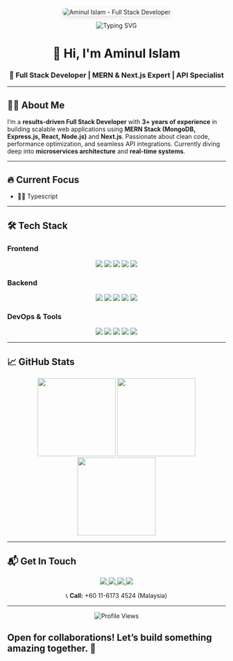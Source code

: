 <!-- Banner Image with Overlay -->
<p align="center">
  <img src="https://i.ibb.co/rR9ynSzC/businessbyaminul-gmail-com.png" alt="Aminul Islam - Full Stack Developer" style="border-radius: 10px; box-shadow: 0 4px 12px rgba(0,0,0,0.1); max-width: 100%; height: auto;">
</p>

<p align="center">
  <img src="https://readme-typing-svg.herokuapp.com?font=Fira+Code&size=22&duration=3000&pause=1000&color=00FFA1&center=true&vCenter=true&multiline=true&width=600&height=80&lines=MERN+Stack+Developer;Front-End+Developer;Aminul+Islam" alt="Typing SVG" />
</p>


<h1 align="center">👋 Hi, I'm Aminul Islam</h1>
<h3 align="center">🚀 Full Stack Developer | MERN & Next.js Expert | API Specialist</h3>

---

## 👨‍💻 About Me  
I’m a **results-driven Full Stack Developer** with **3+ years of experience** in building scalable web applications using **MERN Stack (MongoDB, Express.js, React, Node.js)** and **Next.js**. Passionate about clean code, performance optimization, and seamless API integrations. Currently diving deep into **microservices architecture** and **real-time systems**.

---

## 🔥 Current Focus  
- 👩‍💻 Typescript 

---

## 🛠️ Tech Stack  

### **Frontend**  
<div align="center">
  <img src="https://img.shields.io/badge/React-20232A?style=for-the-badge&logo=react&logoColor=61DAFB" />
  <img src="https://img.shields.io/badge/Next.js-000000?style=for-the-badge&logo=next.js&logoColor=white" />
  <img src="https://img.shields.io/badge/Redux-593D88?style=for-the-badge&logo=redux&logoColor=white" />
  <img src="https://img.shields.io/badge/Tailwind_CSS-38B2AC?style=for-the-badge&logo=tailwind-css&logoColor=white" />
  <img src="https://img.shields.io/badge/JavaScript-F7DF1E?style=for-the-badge&logo=javascript&logoColor=black" />
</div>

### **Backend**  
<div align="center">
  <img src="https://img.shields.io/badge/Node.js-339933?style=for-the-badge&logo=nodedotjs&logoColor=white" />
  <img src="https://img.shields.io/badge/Express.js-000000?style=for-the-badge&logo=express&logoColor=white" />
  <img src="https://img.shields.io/badge/MongoDB-4EA94B?style=for-the-badge&logo=mongodb&logoColor=white" />
  <img src="https://img.shields.io/badge/PostgreSQL-316192?style=for-the-badge&logo=postgresql&logoColor=white" />
  <img src="https://img.shields.io/badge/Firebase-FFCA28?style=for-the-badge&logo=firebase&logoColor=black" />
</div>

### **DevOps & Tools**  
<div align="center">
  <img src="https://img.shields.io/badge/Git-F05032?style=for-the-badge&logo=git&logoColor=white" />
  <img src="https://img.shields.io/badge/Docker-2496ED?style=for-the-badge&logo=docker&logoColor=white" />
  <img src="https://img.shields.io/badge/Postman-FF6C37?style=for-the-badge&logo=postman&logoColor=white" />
  <img src="https://img.shields.io/badge/Vercel-000000?style=for-the-badge&logo=vercel&logoColor=white" />
  <img src="https://img.shields.io/badge/Netlify-00C7B7?style=for-the-badge&logo=netlify&logoColor=white" />
</div>

---

## 📈 GitHub Stats  
<div align="center">
  <img height="180em" src="https://github-readme-stats.vercel.app/api?username=pgAminul&show_icons=true&theme=radical&hide_border=true&count_private=true" />
  <img height="180em" src="https://github-readme-streak-stats.herokuapp.com/?user=pgAminul&theme=radical&hide_border=true" />
  <img height="180em" src="https://github-readme-stats.vercel.app/api/top-langs/?username=pgAminul&layout=compact&theme=radical&hide_border=true" />
</div>


---

## 📬 Get In Touch  
<div align="center">
  <a href="https://linkedin.com/in/md-aminul-islam-showrov">
    <img src="https://img.shields.io/badge/LinkedIn-0077B5?style=for-the-badge&logo=linkedin&logoColor=white" />
  </a>
  <a href="mailto:aminul254237@gmail.com">
    <img src="https://img.shields.io/badge/Gmail-D14836?style=for-the-badge&logo=gmail&logoColor=white" />
  </a>
  <a href="https://x.com/aminul_islam_S">
    <img src="https://img.shields.io/badge/Twitter-1DA1F2?style=for-the-badge&logo=twitter&logoColor=white" />
  </a>
  <a href="https://portfolio-aminul.netlify.app">
    <img src="https://img.shields.io/badge/Portfolio-%23000000.svg?style=for-the-badge&logo=firefox&logoColor=white" />
  </a>
</div>

<p align="center">📞 <strong>Call:</strong> +60 11-6173 4524 (Malaysia)</p>

---

<p align="center">
  <img src="https://komarev.com/ghpvc/?username=pgAminul&label=Profile%20Views&color=blueviolet&style=flat" alt="Profile Views" />
</p>

**Open for collaborations!** Let’s build something amazing together. 🚀  
---
